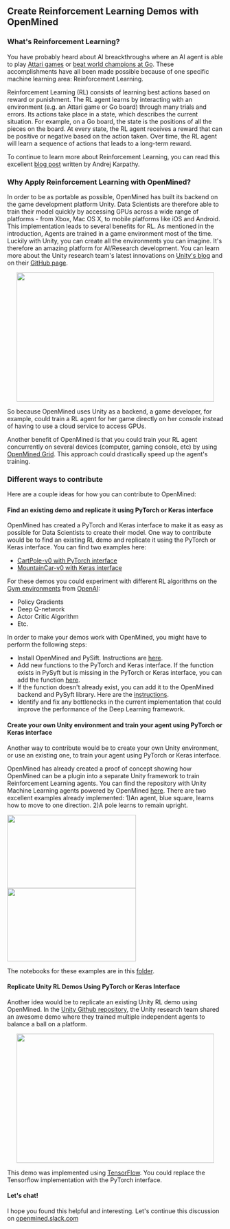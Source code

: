 ## Create Reinforcement Learning Demos with OpenMined


### What's Reinforcement Learning?

You have probably heard about AI breackthroughs where an AI agent is able to play [Attari games](https://deepmind.com/research/publications/playing-atari-deep-reinforcement-learning/) or [beat world champions at Go](https://deepmind.com/research/alphago/). These accomplishments have all been made possible because of one specific machine learning area: Reinforcement Learning. 

Reinforcement Learning (RL) consists of learning best actions based on reward or punishment. The RL agent learns by interacting with an environment (e.g. an Attari game or Go board) through many trials and errors. Its actions take place in a state, which describes the current situation. For example, on a Go board, the state is the positions of all the pieces on the board. At every state, the RL agent receives a reward that can be positive or negative based on the action taken. Over time, the RL agent will learn a sequence of actions that leads to a long-term reward.  

To continue to learn more about Reinforcement Learning, you can read this excellent [blog post](http://karpathy.github.io/2016/05/31/rl/) written by Andrej Karpathy.


### Why Apply Reinforcement Learning with OpenMined?

In order to be as portable as possible, OpenMined has built its backend on the game development platform Unity. Data Scientists are therefore able to train their model quickly by accessing GPUs across a wide range of platforms - from Xbox, Mac OS X, to mobile platforms like iOS and Android. This implementation leads to several benefits for RL. As mentioned in the introduction, Agents are trained in a game environment most of the time. Luckily with Unity, you can create all the environments you can imagine. It's therefore an amazing platform for AI/Research development. You can learn more about the Unity research team's latest innovations on [Unity's blog](https://blogs.unity3d.com/2017/09/19/introducing-unity-machine-learning-agents/) and on their [GitHub page](https://github.com/Unity-Technologies/ml-agents).

<p align="center">
	<img width="460" height="300" src="https://blogs.unity3d.com/wp-content/uploads/2017/09/image2-2.gif"> 
</p>

So because OpenMined uses Unity as a backend, a game developer, for example, could train a RL agent for her game directly on her console instead of having to use a cloud service to access GPUs. 

Another benefit of OpenMined is that you could train your RL agent concurrently on several devices (computer, gaming console, etc) by using [OpenMined Grid](https://github.com/OpenMined/Grid). This approach could drastically speed up the agent's training.

### Different ways to contribute

Here are a couple ideas for how you can contribute to OpenMined:

#### Find an existing demo and replicate it using PyTorch or Keras interface

OpenMined has created a PyTorch and Keras interface to make it as easy as possible for Data Scientists to create their model. One way to contribute would be to find an existing RL demo and replicate it using the PyTorch or Keras interface. You can find two examples here: 
* [CartPole-v0 with PyTorch interface](https://github.com/OpenMined/OpenMined/blob/master/notebooks/torch/PyTorch%20Interface%20Demo.ipynb)
* [MountainCar-v0 with Keras interface](https://github.com/OpenMined/OpenMined/blob/master/notebooks/keras/Reinforcement%20Learning%20with%20Keras%20DQN.ipynb)

For these demos you could experiment with different RL algorithms on the [Gym environments](https://gym.openai.com/envs/) from [OpenAI](https://openai.com/):

* Policy Gradients
* Deep Q-network
* Actor Critic Algorithm 
* Etc.

In order to make your demos work with OpenMined, you might have to perform the following steps:
* Install OpenMined and PySift. Instructions are [here](https://github.com/OpenMined/tutorials/tree/master/installation/OpenMined).
* Add new functions to the PyTorch and Keras interface. If the function exists in PySyft but is missing in the PyTorch or Keras interface, you can add the function [here](https://github.com/OpenMined/PySyft/tree/master/syft/interfaces).
* If the function doesn't already exist, you can add it to the OpenMined backend and PySyft library. Here are the [instructions](https://github.com/OpenMined/tutorials/blob/master/intermediate/adding-a-new-tensor.markdown).
* Identify and fix any bottlenecks in the current implementation that could improve the performance of the Deep Learning framework.

#### Create your own Unity environment and train your agent using PyTorch or Keras interface

Another way to contribute would be to create your own Unity environment, or use an existing one, to train your agent using PyTorch or Keras interface.

OpenMined has already created a proof of concept showing how OpenMined can be a plugin into a separate Unity framework to train Reinforcement Learning agents. You can find the repository with Unity Machine Learning agents powered by OpenMined [here](https://github.com/OpenMined/ml-agents). There are two excellent examples already implemented: 1)An agent, blue square, learns how to move to one direction. 2)A pole learns to remain upright. 

<p float="left">
  <img src="https://media.giphy.com/media/xUOwGkgPytuUuYpfiM/giphy.gif" height="170" width="300" />
  <img src="https://media.giphy.com/media/l4pTiIojVSurPWg12/giphy.gif" height="170" width="300" /> 
</p>

The notebooks for these examples are in this [folder](https://github.com/OpenMined/OpenMined/tree/master/notebooks/ml-agents). 


#### Replicate Unity RL Demos Using PyTorch or Keras Interface

Another idea would be to replicate an existing Unity RL demo using OpenMined. In the [Unity Github repository](https://github.com/Unity-Technologies/ml-agents), the Unity research team shared an awesome demo where they trained multiple independent agents to balance a ball on a platform. 

<p align="center">
<img width="460" height="300" src="https://blogs.unity3d.com/wp-content/uploads/2017/12/image12.gif"> 
</p>

This demo was implemented using [TensorFlow](https://github.com/Unity-Technologies/ml-agents/tree/master/python/ppo). You could replace the Tensorflow implementation with the PyTorch interface. 

#### Let's chat!
I hope you found this helpful and interesting. Let's continue this discussion on [openmined.slack.com](https://openmined.slack.com/join/shared_invite/enQtMjU5MzE5ODk4MTc3LWI2ZGE1ODc1YjdkZDJiNjdmYTdkZmE4ZTY5N2NkNDgxZjUyNjgxMTVhMmJkOTZhZjEyZDA3MTM2MThkZWVhMjg)


